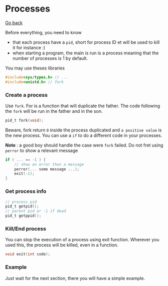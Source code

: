 # Processes

[Go back](..)

Before everything, you need to know

* that each process have a ``pid``, short for
process ID et will be used to kill it for instance :)
* when starting a program, the main is run is a process
meaning that the number of processes is 1 by default.
  
You may use theses libraries

```c
#include<sys/types.h> // ...
#include<unistd.h> // fork
```

### Create a process

Use ``fork``. For is a function that will duplicate
the father. The code following the ``fork`` will
be run in the father and in the son.

```c
pid_t fork(void);
```

Beware, fork return ``0`` inside the process duplicated
and ``a positive value`` is the new process. You can
use a ``if`` to do a different code in your
processes.

**Note** : a good boy should handle the case were ``fork``
failed. Do not fret using ```perror``` to show
a relevant message

```c
if ( ... == -1 ) {
    // show an error then a message
    perror(... some message ...);
    exit(-1);
}
```

### Get process info

```c
// process pid
pid_t getpid();
// parent pid or -1 if dead
pid_t getppid();
```

### Kill/End process

You can stop the execution of a process
using exit function. Wherever you used this,
the process will be killed, even in a function.

```c
void exit(int code);
```

### Example

Just wait for the next section, there you will have
a simple example.